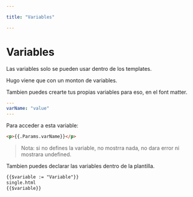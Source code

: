```yaml
---

title: "Variables"

---
```


# Variables

Las variables solo se pueden usar dentro de los templates.

Hugo viene que con un monton de variables.

Tambien puedes crearte tus propias variables para eso, en el font matter.

```yaml
---
varName: "value"
---
```

Para acceder a esta variable:

```html
<p>{{.Params.varName}}</p>
```

> Nota: si no defines la variable, no mostrra nada, no dara error ni mostrara undefined.

Tambien puedes declarar las variables dentro de la plantilla.

```html
{{$variable := "Variable"}}
single.html
{{$variable}}
```
